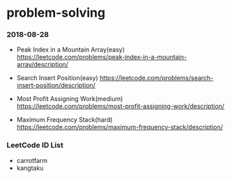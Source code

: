 # problem-solving
### 2018-08-28

- Peak Index in a Mountain Array(easy) https://leetcode.com/problems/peak-index-in-a-mountain-array/description/

- Search Insert Position(easy) https://leetcode.com/problems/search-insert-position/description/

- Most Profit Assigning Work(medium) https://leetcode.com/problems/most-profit-assigning-work/description/

- Maximum Frequency Stack(hard) https://leetcode.com/problems/maximum-frequency-stack/description/ 


### LeetCode ID List
- carrotfarm
- kangtaku 



 
